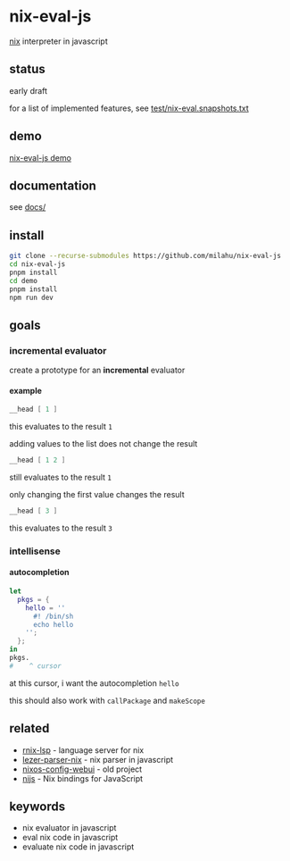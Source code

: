 # nix-eval-js

[nix](https://github.com/NixOS/nix) interpreter in javascript

## status

early draft

for a list of implemented features, see [test/nix-eval.snapshots.txt](test/nix-eval.snapshots.txt)

## demo

[nix-eval-js demo](https://milahu.github.io/nix-eval-js/demo/dist/)

## documentation

see [docs/](docs/)

## install

```sh
git clone --recurse-submodules https://github.com/milahu/nix-eval-js
cd nix-eval-js
pnpm install
cd demo
pnpm install
npm run dev
```

## goals

### incremental evaluator

create a prototype for an **incremental** evaluator

#### example

```nix
__head [ 1 ]
```

this evaluates to the result `1`

adding values to the list does not change the result

```nix
__head [ 1 2 ]
```

still evaluates to the result `1`

only changing the first value changes the result

```nix
__head [ 3 ]
```

this evaluates to the result `3`

### intellisense

#### autocompletion

```nix
let
  pkgs = {
    hello = ''
      #! /bin/sh
      echo hello
    '';
  };
in
pkgs.
#    ^ cursor
```

at this cursor, i want the autocompletion `hello`

this should also work with `callPackage` and `makeScope`

## related

* [rnix-lsp](https://github.com/nix-community/rnix-lsp) - language server for nix
* [lezer-parser-nix](https://github.com/milahu/lezer-parser-nix) - nix parser in javascript
* [nixos-config-webui](https://github.com/milahu/nixos-config-webui) - old project
* [nijs](https://github.com/svanderburg/nijs) - Nix bindings for JavaScript

## keywords

* nix evaluator in javascript
* eval nix code in javascript
* evaluate nix code in javascript
